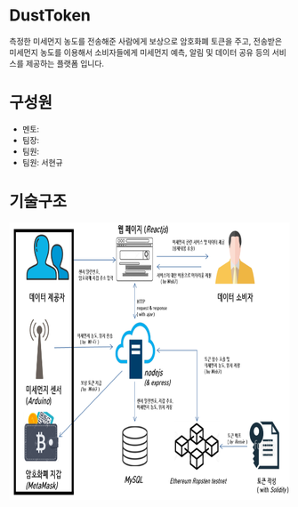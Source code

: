 # DustToken
측정한 미세먼지 농도를 전송해준 사람에게 보상으로 암호화폐 토큰을 주고,
전송받은 미세먼지 농도를 이용해서 소비자들에게 미세먼지 예측, 알림 및 데이터 공유 등의 서비스를 제공하는 플랫폼 입니다.

# 구성원
- 멘토: 
- 팀장: 
- 팀원: 
- 팀원: 서현규

# 기술구조
<p align="center">
  <img width="100%" height="500" src="./tech-sceanario-1.png">
</p>
